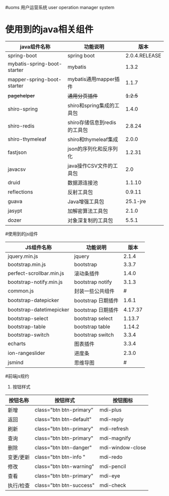 #uoms
用户运营系统 user operation manager system

# 使用到的java相关组件

| java组件名称 | 功能说明 |  版本 | 
| ------ | ------ | ------ |
| spring-boot | spring boot | 2.0.4.RELEASE |
| mybatis-spring-boot-starter | mybatis | 1.3.2 |
| mapper-spring-boot-starter | mybatis通用mapper插件 | 1.1.7 |
| ~~pagehelper~~ | ~~通用分页插件~~ | ~~1.2.5~~ |
| shiro-spring | shiro和spring集成的工具包 | 1.4.0 |
| shiro-redis | shiro存储信息到redis的工具包 | 2.8.24 |
| shiro-thymeleaf | shiro和thymeleaf集成 | 2.0.0 |
| fastjson | json的序列化和反序列化 | 1.2.31 |
| javacsv | java操作CSV文件的工具包 | 2.0 |
| druid | 数据源连接池 | 1.1.10 |
| reflections | 反射工具包 | 0.9.11 |
| guava | Java增强工具包 | 25.1-jre |
| jasypt | 加解密算法工具包 | 2.1.0 |
| dozer | 对象深复制的工具包 | 5.5.1 |

#使用到的js组件

| JS组件名称 | 功能说明 |  版本 | 
| ------ | ------ | ------ |
| jquery.min.js | jquery | 2.1.4 |
| bootstrap.min.js | bootstrap | 3.3.7 |
| perfect-scrollbar.min.js | 滚动条插件 | 1.4.0 |
| bootstrap-notify.min.js | bootstrap notify | 3.1.3 |
| common.js | 封装一些公共组件 | # |
| bootstrap-datepicker | bootstrap 日期插件 | 1.6.1 |
| bootstrap-datetimepicker | bootstrap 日期插件 | 4.17.37 |
| bootstrap-select | bootstrap select | 1.13.7 |
| bootstrap-table | bootstrap table| 1.14.2 |
| bootstrap-switch | bootstrap switch | 3.3.4 |
| echarts | 图表插件 | 3.3.4 |
| ion-rangeslider | 进度条 | 2.3.0 |
| jsmind | 思维导图 | # |

#前端js规约
1. 按钮样式

| 按钮名称 | 按钮样式 | 按钮图标 |
| ------ | ------ | ------ |
| 新增 | class="btn btn-primary” | mdi-plus |
| 返回 | class="btn btn-default" | mdi-reply |
| 刷新 | class="btn btn-primary" | mdi-refresh |
| 查询 | class="btn btn-primary" | mdi-magnify |
| 删除 | class="btn btn-danger" | mdi-window-close |
| 变更/更新 | class="btn btn-info " | mdi-redo |
| 修改 | class="btn btn-warning" | mdi-pencil |
| 查看 | class="btn btn-primary" | mdi-eye |
| 执行/检查 | class="btn btn-success" | mdi-check |

